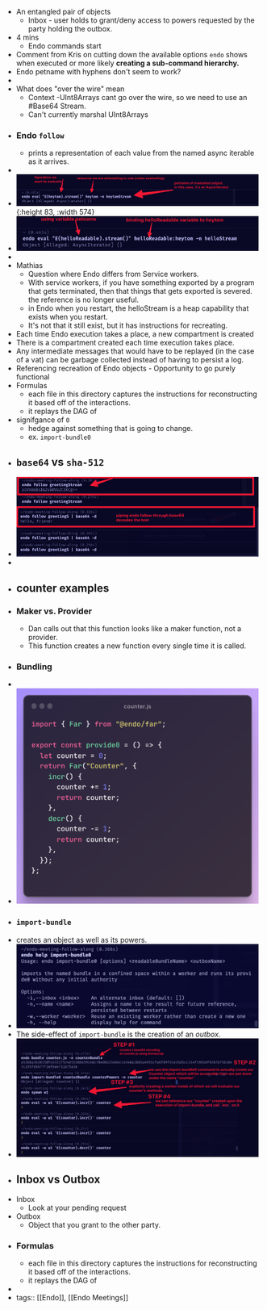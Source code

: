 - An entangled pair of objects
	- Inbox - user holds to grant/deny access to powers requested by the party holding the outbox.
- 4 mins
	- Endo commands start
- Comment from Kris on cutting down the available options `endo` shows when executed or more likely **creating a sub-command hierarchy.**
- Endo petname with hyphens don't seem to work?
-
- What does "over the wire" mean
	- Context -UInt8Arrays cant go over the wire, so we need to use an #Base64 Stream.
	- Can't currently marshal UInt8Arrays
- ### Endo `follow`
	- prints a representation of each value from the named async iterable as it arrives.
-
- ![endo-eval.png](../assets/endo-eval_1687790854566_0.png){:height 83, :width 574}
- ![endo-eval-variable-petname.png](../assets/endo-eval-variable-petname_1687791610256_0.png)
-
- Mathias
	- Question where Endo differs from Service workers.
	- With service workers, if you have something exported by a program that gets terminated, then that things that gets exported is severed. the reference is no longer useful.
	- in Endo when you restart, the helloStream is a heap capability that exists when you restart.
	- It's not that it still exist, but it has instructions for recreating.
- Each time Endo execution takes a place, a new compartment is created
- There is a compartment created each time execution takes place.
- Any intermediate messages that would have to be replayed (in the case of a vat) can be garbage collected instead of having to persist a log.
- Referencing recreation of Endo objects - Opportunity to go purely functional
- Formulas
	- each file in this directory captures the instructions for reconstructing it based off of the interactions.
	- it replays the DAG of
- signifgance of `0`
	- hedge against something that is going to change.
	- ex. `import-bundle0`
- ## `base64` vs `sha-512`
- ![Endo-Follow-SS.png](../assets/Endo-Follow-SS_1687911591371_0.png)
-
- ## counter examples
- ### Maker vs. Provider
	- Dan calls out that this function looks like a maker function, not a provider.
	- This function creates a new function every single time it is called.
- ### Bundling
-
- ![image.png](../assets/image_1687911419934_0.png)
- ### `import-bundle`
- creates an object as well as its powers.
- ![image.png](../assets/image_1687912458861_0.png)
- The side-effect of  `import-bundle` is the creation of an *outbox*.
- ![Endo-import-bundle-demo.png](../assets/Endo-import-bundle-demo_1687913065341_0.png)
- ## Inbox vs Outbox
- Inbox
	- Look at your pending request
- Outbox
	- Object that you grant to the other party.
- ### Formulas
	- each file in this directory captures the instructions for reconstructing it based off of the interactions.
	- it replays the DAG of
-
- tags:: [[Endo]], [[Endo Meetings]]